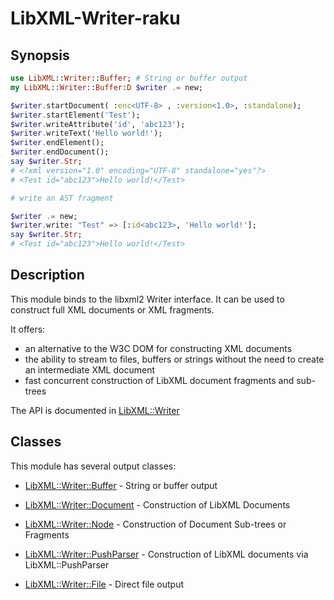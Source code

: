 LibXML-Writer-raku
=======

Synopsis
-------
```raku
use LibXML::Writer::Buffer; # String or buffer output
my LibXML::Writer::Buffer:D $writer .= new;

$writer.startDocument( :enc<UTF-8> , :version<1.0>, :standalone);
$writer.startElement('Test');
$writer.writeAttribute('id', 'abc123');
$writer.writeText('Hello world!');
$writer.endElement();
$writer.endDocument();
say $writer.Str;
# <?xml version="1.0" encoding="UTF-8" standalone="yes"?>
# <Test id="abc123">Hello world!</Test>

# write an AST fragment

$writer .= new;
$writer.write: "Test" => [:id<abc123>, 'Hello world!'];
say $writer.Str;
# <Test id="abc123">Hello world!</Test>
```

Description
------

This module binds to the libxml2 Writer interface. It can be used to construct full XML
documents or XML fragments.

It offers:
- an alternative to the W3C DOM for constructing XML documents
- the ability to stream to files, buffers or strings without the need to create an intermediate XML document
- fast concurrent construction of LibXML document fragments and sub-trees

The API is documented in [LibXML::Writer](https://libxml-raku.github.io/LibXML-Writer-raku/Writer)

Classes
----

This module has several output classes:

  * [LibXML::Writer::Buffer](https://libxml-raku.github.io/LibXML-Writer-raku/Writer/Buffer) - String or buffer output

  * [LibXML::Writer::Document](https://libxml-raku.github.io/LibXML-Writer-raku/Writer/Document) - Construction of LibXML Documents

  * [LibXML::Writer::Node](https://libxml-raku.github.io/LibXML-Writer-raku/Writer/Node) - Construction of Document Sub-trees or Fragments

  * [LibXML::Writer::PushParser](https://libxml-raku.github.io/LibXML-Writer-raku/Writer/PushParser) - Construction of LibXML documents via LibXML::PushParser

  * [LibXML::Writer::File](https://libxml-raku.github.io/LibXML-Writer-raku/Writer/File) - Direct file output




